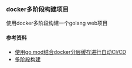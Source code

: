 ### docker多阶段构建项目

使用docker多阶段构建一个golang web项目





#### 参考资料

* [使用go mod结合docker分层缓存进行自动CI/CD](https://juejin.im/post/5c887c105188257edb45e5b1)
* [多阶段构建](https://yeasy.gitbooks.io/docker_practice/image/multistage-builds/)